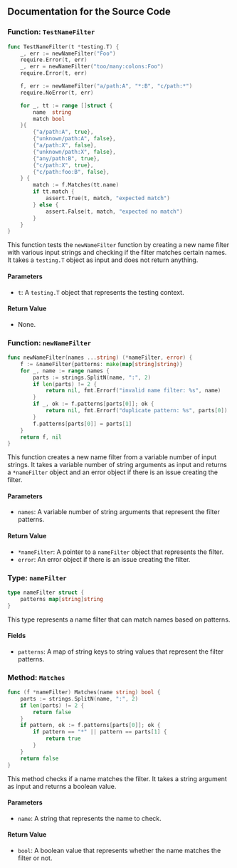 ## Documentation for the Source Code

### Function: `TestNameFilter`

```go
func TestNameFilter(t *testing.T) {
	_, err := newNameFilter("Foo")
	require.Error(t, err)
	_, err = newNameFilter("too/many:colons:Foo")
	require.Error(t, err)

	f, err := newNameFilter("a/path:A", "*:B", "c/path:*")
	require.NoError(t, err)

	for _, tt := range []struct {
		name  string
		match bool
	}{
		{"a/path:A", true},
		{"unknown/path:A", false},
		{"a/path:X", false},
		{"unknown/path:X", false},
		{"any/path:B", true},
		{"c/path:X", true},
		{"c/path:foo:B", false},
	} {
		match := f.Matches(tt.name)
		if tt.match {
			assert.True(t, match, "expected match")
		} else {
			assert.False(t, match, "expected no match")
		}
	}
}
```

This function tests the `newNameFilter` function by creating a new name filter with various input strings and checking if the filter matches certain names. It takes a `testing.T` object as input and does not return anything.

#### Parameters

- `t`: A `testing.T` object that represents the testing context.

#### Return Value

- None.

### Function: `newNameFilter`

```go
func newNameFilter(names ...string) (*nameFilter, error) {
	f := &nameFilter{patterns: make(map[string]string)}
	for _, name := range names {
		parts := strings.SplitN(name, ":", 2)
		if len(parts) != 2 {
			return nil, fmt.Errorf("invalid name filter: %s", name)
		}
		if _, ok := f.patterns[parts[0]]; ok {
			return nil, fmt.Errorf("duplicate pattern: %s", parts[0])
		}
		f.patterns[parts[0]] = parts[1]
	}
	return f, nil
}
```

This function creates a new name filter from a variable number of input strings. It takes a variable number of string arguments as input and returns a `*nameFilter` object and an error object if there is an issue creating the filter.

#### Parameters

- `names`: A variable number of string arguments that represent the filter patterns.

#### Return Value

- `*nameFilter`: A pointer to a `nameFilter` object that represents the filter.
- `error`: An error object if there is an issue creating the filter.

### Type: `nameFilter`

```go
type nameFilter struct {
	patterns map[string]string
}
```

This type represents a name filter that can match names based on patterns.

#### Fields

- `patterns`: A map of string keys to string values that represent the filter patterns.

### Method: `Matches`

```go
func (f *nameFilter) Matches(name string) bool {
	parts := strings.SplitN(name, ":", 2)
	if len(parts) != 2 {
		return false
	}
	if pattern, ok := f.patterns[parts[0]]; ok {
		if pattern == "*" || pattern == parts[1] {
			return true
		}
	}
	return false
}
```

This method checks if a name matches the filter. It takes a string argument as input and returns a boolean value.

#### Parameters

- `name`: A string that represents the name to check.

#### Return Value

- `bool`: A boolean value that represents whether the name matches the filter or not.